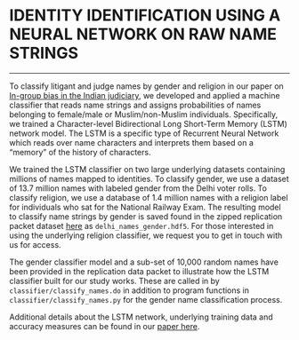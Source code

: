 # IDENTITY IDENTIFICATION USING A NEURAL NETWORK ON RAW NAME STRINGS
---------------------------------------------------------------------

To classify litigant and judge names by gender and religion in our paper on  [In-group bias in the Indian judiciary](http://paulnovosad.com/pdf/india-judicial-bias.pdf), 
we developed and applied a machine classifier that reads name strings and assigns probabilities of names belonging to female/male or Muslim/non-Muslim individuals.
Specifically, we trained a Character-level Bidirectional Long Short-Term Memory (LSTM) network model. The LSTM is a specific type of Recurrent Neural Network which 
reads over name characters and interprets them based on a “memory” of the history of characters.

We trained the LSTM classifier on two large underlying datasets containing millions of names mapped to identities. To classify gender, we use a dataset of 13.7 million names with labeled gender from the Delhi voter
rolls. To classify religion, we use a database of 1.4 million names with a religion label for individuals who sat for the National Railway Exam. The resulting model 
to classify name strings by gender is saved found in the zipped replication packet dataset [here](https://drive.google.com/file/d/1N_7vKKRDiBHhMZT5eRqNszR1aksMrlJd/view) as 
`delhi_names_gender.hdf5`. For those interested in using the underlying religion classifier, we request you to get in touch with us for access.

The gender classifier model and a sub-set of 10,000 random names have been provided in the replication data packet to illustrate how the LSTM classifier built for our study works. These are called in by `classifier/classify_names.do` in addition to program functions in `classifier/classify_names.py` for the gender
name classification process.

Additional details about the LSTM network, underlying training data and accuracy measures can be found in our [paper here](http://paulnovosad.com/pdf/india-judicial-bias.pdf).
